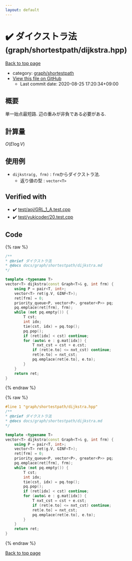 ```yaml
---
layout: default
---
```


<!-- mathjax config similar to math.stackexchange -->
<script type="text/javascript" async
  src="https://cdnjs.cloudflare.com/ajax/libs/mathjax/2.7.5/MathJax.js?config=TeX-MML-AM_CHTML">
</script>
<script type="text/x-mathjax-config">
  MathJax.Hub.Config({
    TeX: { equationNumbers: { autoNumber: "AMS" }},
    tex2jax: {
      inlineMath: [ ['$','$'] ],
      processEscapes: true
    },
    "HTML-CSS": { matchFontHeight: false },
    displayAlign: "left",
    displayIndent: "2em"
  });
</script>

<script type="text/javascript" src="https://cdnjs.cloudflare.com/ajax/libs/jquery/3.4.1/jquery.min.js"></script>
<script src="https://cdn.jsdelivr.net/npm/jquery-balloon-js@1.1.2/jquery.balloon.min.js" integrity="sha256-ZEYs9VrgAeNuPvs15E39OsyOJaIkXEEt10fzxJ20+2I=" crossorigin="anonymous"></script>
<script type="text/javascript" src="../../../assets/js/copy-button.js"></script>
<link rel="stylesheet" href="../../../assets/css/copy-button.css" />


# :heavy_check_mark: ダイクストラ法 <small>(graph/shortestpath/dijkstra.hpp)</small>

<a href="../../../index.html">Back to top page</a>

* category: <a href="../../../index.html#893699352036854e82d247c81f4d89a6">graph/shortestpath</a>
* <a href="{{ site.github.repository_url }}/blob/master/graph/shortestpath/dijkstra.hpp">View this file on GitHub</a>
    - Last commit date: 2020-08-25 17:20:34+09:00




## 概要

単一始点最短路. 辺の重みが非負である必要がある.

## 計算量

$O(E\log V)$

## 使用例

* `dijkstra(g, frm)` : `frm`からダイクストラ法.
  * 返り値の型 : `vector<T>`


## Verified with

* :heavy_check_mark: <a href="../../../verify/test/aoj/GRL_1_A.test.cpp.html">test/aoj/GRL_1_A.test.cpp</a>
* :heavy_check_mark: <a href="../../../verify/test/yukicoder/20.test.cpp.html">test/yukicoder/20.test.cpp</a>


## Code

<a id="unbundled"></a>
{% raw %}
```cpp
/**
* @brief ダイクストラ法
* @docs docs/graph/shortestpath/dijkstra.md
*/

template <typename T>
vector<T> dijkstra(const Graph<T>& g, int frm) {
    using P = pair<T, int>;
    vector<T> ret(g.V, GINF<T>);
    ret[frm] = 0;
    priority_queue<P, vector<P>, greater<P>> pq;
    pq.emplace(ret[frm], frm);
    while (not pq.empty()) {
        T cst;
        int idx;
        tie(cst, idx) = pq.top();
        pq.pop();
        if (ret[idx] < cst) continue;
        for (auto& e : g.mat[idx]) {
            T nxt_cst = cst + e.cst;
            if (ret[e.to] <= nxt_cst) continue;
            ret[e.to] = nxt_cst;
            pq.emplace(ret[e.to], e.to);
        }
    }
    return ret;
}

```
{% endraw %}

<a id="bundled"></a>
{% raw %}
```cpp
#line 1 "graph/shortestpath/dijkstra.hpp"
/**
* @brief ダイクストラ法
* @docs docs/graph/shortestpath/dijkstra.md
*/

template <typename T>
vector<T> dijkstra(const Graph<T>& g, int frm) {
    using P = pair<T, int>;
    vector<T> ret(g.V, GINF<T>);
    ret[frm] = 0;
    priority_queue<P, vector<P>, greater<P>> pq;
    pq.emplace(ret[frm], frm);
    while (not pq.empty()) {
        T cst;
        int idx;
        tie(cst, idx) = pq.top();
        pq.pop();
        if (ret[idx] < cst) continue;
        for (auto& e : g.mat[idx]) {
            T nxt_cst = cst + e.cst;
            if (ret[e.to] <= nxt_cst) continue;
            ret[e.to] = nxt_cst;
            pq.emplace(ret[e.to], e.to);
        }
    }
    return ret;
}

```
{% endraw %}

<a href="../../../index.html">Back to top page</a>

